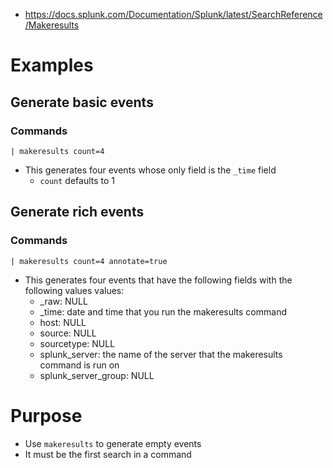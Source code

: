 - https://docs.splunk.com/Documentation/Splunk/latest/SearchReference/Makeresults
# Examples
## Generate basic events
### Commands
```
| makeresults count=4
```
- This generates four events whose only field is the `_time` field
  - `count` defaults to 1
## Generate rich events
### Commands
```
| makeresults count=4 annotate=true
```
- This generates four events that have the following fields with the following values values:
  - _raw: NULL
  - _time: date and time that you run the makeresults command
  - host: NULL
  - source: NULL
  - sourcetype: NULL
  - splunk_server: the name of the server that the makeresults command is run on
  - splunk_server_group: NULL
# Purpose
- Use `makeresults` to generate empty events
- It must be the first search in a command